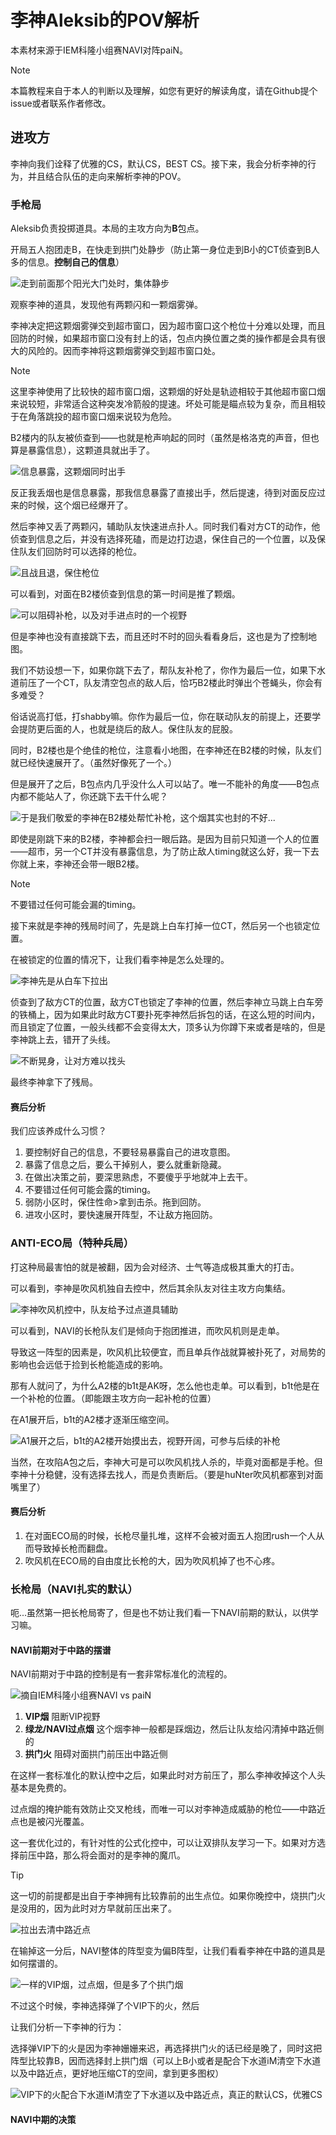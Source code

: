 # 李神Aleksib的POV解析

本素材来源于IEM科隆小组赛NAVI对阵paiN。

> [!NOTE]
> 本篇教程来自于本人的判断以及理解，如您有更好的解读角度，请在Github提个issue或者联系作者修改。

## 进攻方

李神向我们诠释了优雅的CS，默认CS，BEST CS。接下来，我会分析李神的行为，并且结合队伍的走向来解析李神的POV。

### 手枪局

Aleksib负责投掷道具。本局的主攻方向为**B**包点。

开局五人抱团走B，在快走到拱门处静步（防止第一身位走到B小的CT侦查到B人多的信息。**控制自己的信息**）

![](povs/mirage/aleksib/img1.png '走到前面那个阳光大门处时，集体静步')

观察李神的道具，发现他有两颗闪和一颗烟雾弹。

李神决定把这颗烟雾弹交到超市窗口，因为超市窗口这个枪位十分难以处理，而且回防的时候，如果超市窗口没有封上的话，包点内换位置之类的操作都是会具有很大的风险的。因而李神将这颗烟雾弹交到超市窗口处。

> [!NOTE]
> 这里李神使用了比较快的超市窗口烟，这颗烟的好处是轨迹相较于其他超市窗口烟来说较短，非常适合这种突发冷箭般的提速。坏处可能是瞄点较为复杂，而且相较于在角落跳投的超市窗口烟来说较为危险。

B2楼内的队友被侦查到——也就是枪声响起的同时（虽然是格洛克的声音，但也算是暴露信息），这颗道具就出手了。

![](povs/mirage/aleksib/img2.png '信息暴露，这颗烟同时出手')

反正我丢烟也是信息暴露，那我信息暴露了直接出手，然后提速，待到对面反应过来的时候，这个烟已经爆开了。

然后李神又丢了两颗闪，辅助队友快速进点扑人。同时我们看对方CT的动作，他侦查到信息之后，并没有选择死磕，而是边打边退，保住自己的一个位置，以及保住队友们回防时可以选择的枪位。

![](povs/mirage/aleksib/img3.png '且战且退，保住枪位')

可以看到，对面在B2楼侦查到信息的第一时间是推了颗烟。

![](povs/mirage/aleksib/img4.png '可以阻碍补枪，以及对手进点时的一个视野')

但是李神也没有直接跳下去，而且还时不时的回头看看身后，这也是为了控制地图。

我们不妨设想一下，如果你跳下去了，帮队友补枪了，你作为最后一位，如果下水道前压了一个CT，队友清空包点的敌人后，恰巧B2楼此时弹出个苍蝇头，你会有多难受？

俗话说高打低，打shabby嘛。你作为最后一位，你在联动队友的前提上，还要学会提防更后面的人，也就是绕后的敌人。保住队友的屁股。

同时，B2楼也是个绝佳的枪位，注意看小地图，在李神还在B2楼的时候，队友们就已经快速展开了。（虽然好像死了一个。）

但是展开了之后，B包点内几乎没什么人可以站了。唯一不能补的角度——B包点内都不能站人了，你还跳下去干什么呢？

![](povs/mirage/aleksib/img5.png '于是我们敬爱的李神在B2楼处帮忙补枪，这个烟其实也封的不好...')

即使是刚跳下来的B2楼，李神都会扫一眼后路。是因为目前只知道一个人的位置——超市，另一个CT并没有暴露信息，为了防止敌人timing就这么好，我一下去你就上来，李神还会带一眼B2楼。

> [!NOTE]
> 不要错过任何可能会漏的timing。

接下来就是李神的残局时间了，先是跳上白车打掉一位CT，然后另一个也锁定位置。

在被锁定的位置的情况下，让我们看李神是怎么处理的。

![](povs/mirage/aleksib/img6.png '李神先是从白车下拉出')

侦查到了敌方CT的位置，敌方CT也锁定了李神的位置，然后李神立马跳上白车旁的铁桶上，因为如果此时敌方CT要扑死李神然后拆包的话，在这么短的时间内，而且锁定了位置，一般头线都不会变得太大，顶多认为你蹲下来或者是啥的，但是李神跳上去，错开了头线。

![](povs/mirage/aleksib/img7.png '不断晃身，让对方难以找头')

最终李神拿下了残局。

#### 赛后分析

我们应该养成什么习惯？

1. 要控制好自己的信息，不要轻易暴露自己的进攻意图。
2. 暴露了信息之后，要么干掉别人，要么就重新隐藏。
3. 在做出决策之前，要深思熟虑，不要傻乎乎地就冲上去干。
4. 不要错过任何可能会露的timing。
5. 弱防小区时，保住性命>拿到击杀。拖到回防。
6. 进攻小区时，要快速展开阵型，不让敌方拖回防。

### ANTI-ECO局（特种兵局）

打这种局最害怕的就是被翻，因为会对经济、士气等造成极其重大的打击。

可以看到，李神是吹风机独自去控中，然后其余队友对往主攻方向集结。

![](povs/mirage/aleksib/img8.png '李神吹风机控中，队友给予过点道具辅助')

可以看到，NAVI的长枪队友们是倾向于抱团推进，而吹风机则是走单。

导致这一阵型的因素是，吹风机比较便宜，而且单兵作战就算被扑死了，对局势的影响也会远低于捡到长枪能造成的影响。

那有人就问了，为什么A2楼的b1t是AK呀，怎么他也走单。可以看到，b1t他是在一个补枪的位置。（即能跟主攻方向一起补枪的位置）

在A1展开后，b1t的A2楼才逐渐压缩空间。

![](povs/mirage/aleksib/img9.png 'A1展开之后，b1t的A2楼开始摸出去，视野开阔，可参与后续的补枪')

当然，在攻陷A包之后，李神大可是可以吹风机找人杀的，毕竟对面都是手枪。但李神十分稳健，没有选择去找人，而是负责断后。（要是huNter吹风机都塞到对面嘴里了）

#### 赛后分析

1. 在对面ECO局的时候，长枪尽量扎堆，这样不会被对面五人抱团rush一个人从而导致掉长枪而翻盘。
2. 吹风机在ECO局的自由度比长枪的大，因为吹风机掉了也不心疼。

### 长枪局（NAVI扎实的默认）

呃...虽然第一把长枪局寄了，但是也不妨让我们看一下NAVI前期的默认，以供学习嘛。

#### NAVI前期对于中路的摆谱

NAVI前期对于中路的控制是有一套非常标准化的流程的。

![](povs/mirage/aleksib/img10.png '摘自IEM科隆小组赛NAVI vs paiN')

1. **VIP烟** 阻断VIP视野
2. **绿龙/NAVI过点烟** 这个烟李神一般都是踩烟边，然后让队友给闪清掉中路近侧的
3. **拱门火** 阻碍对面拱门前压出中路近侧

在这样一套标准化的默认控中之后，如果此时对方前压了，那么李神收掉这个人头基本是免费的。

过点烟的掩护能有效防止交叉枪线，而唯一可以对李神造成威胁的枪位——中路近点也是被闪光覆盖。

这一套优化过的，有针对性的公式化控中，可以让双排队友学习一下。如果对方选择前压中路，那么将会面对的是李神的魔爪。

> [!TIP]
> 这一切的前提都是出自于李神拥有比较靠前的出生点位。如果你晚控中，烧拱门火是没用的，因为此时对方早就前压出来了。

![](povs/mirage/aleksib/img11.png '拉出去清中路近点')

在输掉这一分后，NAVI整体的阵型变为偏B阵型，让我们看看李神在中路的道具是如何摆谱的。

![](povs/mirage/aleksib/img12.png '一样的VIP烟，过点烟，但是多了个拱门烟')

不过这个时候，李神选择弹了个VIP下的火，然后

让我们分析一下李神的行为：

选择弹VIP下的火是因为李神姗姗来迟，再选择拱门火的话已经是晚了，同时这把阵型比较靠B，因而选择封上拱门烟（可以上B小或者是配合下水道iM清空下水道以及中路近点，更好地压缩CT的空间，拿到更多图权）

![](povs/mirage/aleksib/img13.png 'VIP下的火配合下水道iM清空了下水道以及中路近点，真正的默认CS，优雅CS')

#### NAVI中期的决策

